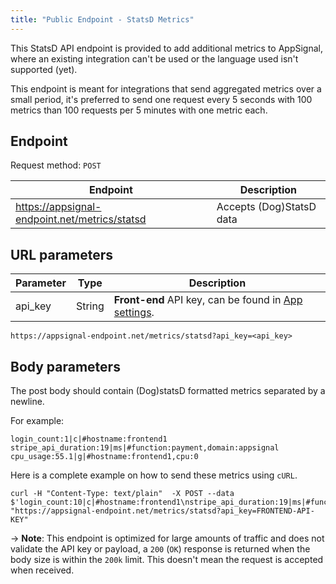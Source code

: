 ```yaml
---
title: "Public Endpoint - StatsD Metrics"
---
```


This StatsD API endpoint is provided to add additional metrics to AppSignal, where an existing integration can't be used or the language used isn't supported (yet).

This endpoint is meant for integrations that send aggregated metrics over a small period, it's preferred to send one request every 5 seconds with 100 metrics than 100 requests per 5 minutes with one metric each.

## Endpoint

Request method: `POST`

| Endpoint | Description|
| --- | --- |
| https://appsignal-endpoint.net/metrics/statsd | Accepts (Dog)StatsD data |

## URL parameters

| Parameter | Type | Description |
| --- | --- | --- |
| api_key | String | **Front-end** API key, can be found in [App settings](https://appsignal.com/redirect-to/app?to=info). |


```
https://appsignal-endpoint.net/metrics/statsd?api_key=<api_key>
```

## Body parameters

The post body should contain (Dog)statsD formatted metrics separated by a newline.

For example:

```
login_count:1|c|#hostname:frontend1
stripe_api_duration:19|ms|#function:payment,domain:appsignal
cpu_usage:55.1|g|#hostname:frontend1,cpu:0
```

Here is a complete example on how to send these metrics using `cURL`.

```
curl -H "Content-Type: text/plain"  -X POST --data $'login_count:10|c|#hostname:frontend1\nstripe_api_duration:19|ms|#function:payment,domain:appsignal' "https://appsignal-endpoint.net/metrics/statsd?api_key=FRONTEND-API-KEY"
```

-> **Note**: This endpoint is optimized for large amounts of traffic and does not validate the API key or payload, a `200` (`OK`) response is returned when the body size is within the `200k` limit. This doesn't mean the request is accepted when received.
